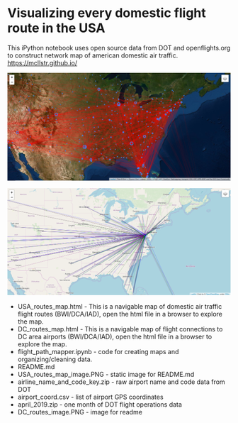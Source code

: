 # Visualizing every domestic flight route in the USA
This iPython notebook uses open source data from DOT and openflights.org to construct network map of american domestic air traffic.
https://mcllstr.github.io/

![Network Map Image](/USA_routes_map_image.PNG)

![DC_routes Image](/DC_routes_image.PNG)

- USA_routes_map.html -	This is a navigable map of domestic air traffic flight routes (BWI/DCA/IAD), open the html file in a browser to explore the map.  
- DC_routes_map.html - This is a navigable map of flight connections to DC area airports (BWI/DCA/IAD), open the html file in a browser to explore the map.  
- flight_path_mapper.ipynb - code for creating maps and organizing/cleaning data.  
- README.md
- USA_routes_map_image.PNG	- static image for README.md
- airline_name_and_code_key.zip	- raw airport name and code data from DOT
- airport_coord.csv	- list of airport GPS coordinates
- april_2019.zip - one month of DOT flight operations data
- DC_routes_image.PNG - image for readme
